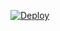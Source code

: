 [![Deploy](https://www.herokucdn.com/deploy/button.svg)](https://heroku.com/deploy?template=https://github.com/afdulfauzan/telegram-userbot/tree/stable)